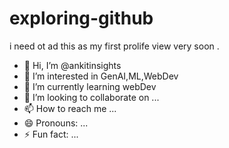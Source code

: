 # exploring-github
i need ot ad this as my first prolife view very soon .


- 👋 Hi, I’m @ankitinsights
- 👀 I’m interested in GenAI,ML,WebDev
- 🌱 I’m currently learning webDev
- 💞️ I’m looking to collaborate on ...
- 📫 How to reach me ...
- 😄 Pronouns: ...
- ⚡ Fun fact: ...

<!---
ankitinsights/ankitinsights is a ✨ special ✨ repository because its `README.md` (this file) appears on your GitHub profile.
You can click the Preview link to take a look at your changes.
--->


